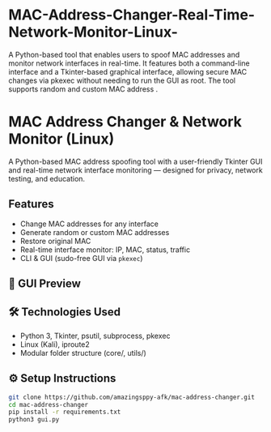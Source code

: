 # MAC-Address-Changer-Real-Time-Network-Monitor-Linux-
A Python-based tool that enables users to spoof MAC addresses and monitor network interfaces in real-time. It features both a command-line interface and a Tkinter-based graphical interface, allowing secure MAC changes via pkexec without needing to run the GUI as root. The tool supports random and custom MAC address .
#  MAC Address Changer & Network Monitor (Linux)

A Python-based MAC address spoofing tool with a user-friendly Tkinter GUI and real-time network interface monitoring — designed for privacy, network testing, and education.

##  Features

- Change MAC addresses for any interface
- Generate random or custom MAC addresses
- Restore original MAC
- Real-time interface monitor: IP, MAC, status, traffic
- CLI & GUI (sudo-free GUI via `pkexec`)

## 📸 GUI Preview



## 🛠️ Technologies Used

- Python 3, Tkinter, psutil, subprocess, pkexec
- Linux (Kali), iproute2
- Modular folder structure (core/, utils/)

## ⚙️ Setup Instructions

```bash
git clone https://github.com/amazingsppy-afk/mac-address-changer.git
cd mac-address-changer
pip install -r requirements.txt
python3 gui.py
